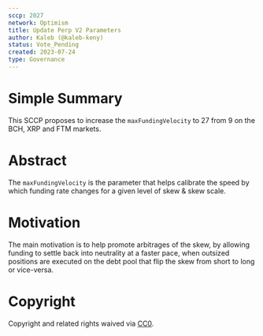 ```yaml
---
sccp: 2027
network: Optimism
title: Update Perp V2 Parameters
author: Kaleb (@kaleb-keny)
status: Vote_Pending
created: 2023-07-24
type: Governance
---
```


# Simple Summary

This SCCP proposes to increase the `maxFundingVelocity` to 27 from 9 on the BCH, XRP and FTM markets.

# Abstract

The `maxFundingVelocity` is the parameter that helps calibrate the speed by which funding rate changes for a given level of skew & skew scale.

# Motivation

The main motivation is to help promote arbitrages of the skew, by allowing funding to settle back into neutrality at a faster pace, when outsized positions are executed on the debt pool that flip the skew from short to long or vice-versa.

# Copyright

Copyright and related rights waived via [CC0](https://creativecommons.org/publicdomain/zero/1.0/).
